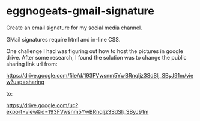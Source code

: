 # eggnogeats-gmail-signature

Create an email signature for my social media channel.

GMail signatures require html and in-line CSS. 

One challenge I had was figuring out how to host the pictures in google drive. After some research, I found the solution was to change the public sharing link url from:

https://drive.google.com/file/d/193FVwsnm5YwBRnqljz3SdSlj_SByJ91m/view?usp=sharing

to:

https://drive.google.com/uc?export=view&id=193FVwsnm5YwBRnqljz3SdSlj_SByJ91m

